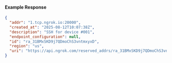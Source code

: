 <!-- Code generated for API Clients. DO NOT EDIT. -->

#### Example Response

```json
{
  "addr": "1.tcp.ngrok.io:20000",
  "created_at": "2025-08-12T10:07:38Z",
  "description": "SSH for device #001",
  "endpoint_configuration": null,
  "id": "ra_31BMxSKD9j7QDmoChS3vntmxyxD",
  "region": "us",
  "uri": "https://api.ngrok.com/reserved_addrs/ra_31BMxSKD9j7QDmoChS3vntmxyxD"
}
```
